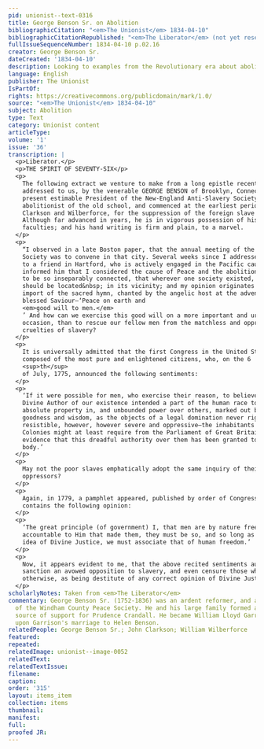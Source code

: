 ```yaml
---
pid: unionist--text-0316
title: George Benson Sr. on Abolition
bibliographicCitation: "<em>The Unionist</em> 1834-04-10"
bibliographicCitationRepublished: "<em>The Liberator</em> (not yet researched)"
fullIssueSequenceNumber: 1834-04-10 p.02.16
creator: George Benson Sr.
dateCreated: '1834-04-10'
description: Looking to examples from the Revolutionary era about abolition
language: English
publisher: The Unionist
IsPartOf: 
rights: https://creativecommons.org/publicdomain/mark/1.0/
source: "<em>The Unionist</em> 1834-04-10"
subject: Abolition
type: Text
category: Unionist content
articleType: 
volume: '1'
issue: '36'
transcription: |
  <p>Liberator.</p>
  <p>THE SPIRIT OF SEVENTY-SIX</p>
  <p>
    The following extract we venture to make from a long epistle recently
    addressed to us, by the venerable GEORGE BENSON of Brooklyn, Connecticut, the
    present estimable President of the New-England Anti-Slavery Society. He is an
    abolitionist of the old school, and commenced at the earliest period with
    Clarkson and Wilberforce, for the suppression of the foreign slave trade.
    Although far advanced in years, he is in vigorous possession of his mental
    faculties; and his hand writing is firm and plain, to a marvel.
  </p>
  <p>
    “I observed in a late Boston paper, that the annual meeting of the Peace
    Society was to convene in that city. Several weeks since I addressed a letter
    to a friend in Hartford, who is actively engaged in the Pacific cause, and
    informed him that I considered the cause of Peace and the abolition of Slavery
    to be so inseparably connected, that wherever one society existed, the other
    should be located&nbsp; in its vicinity; and my opinion originates from the
    import of the sacred hymn, chanted by the angelic host at the advent of our
    blessed Saviour—‘Peace on earth and
    <em>good will to men.</em>
    ’ And how can we exercise this good will on a more important and urgent
    occasion, than to rescue our fellow men from the matchless and oppressive
    cruelties of slavery?
  </p>
  <p>
    It is universally admitted that the first Congress in the United States was
    composed of the most pure and enlightened citizens, who, on the 6
    <sup>th</sup>
    of July, 1775, announced the following sentiments:
  </p>
  <p>
    ‘If it were possible for men, who exercise their reason, to believe that the
    Divine Author of our existence intended a part of the human race to hold an
    absolute property in, and unbounded power over others, marked out by infinite
    goodness and wisdom, as the objects of a legal domination never rightfully
    resistible, however, however severe and oppressive—the inhabitants of these
    Colonies might at least require from the Parliament of Great Britain, some
    evidence that this dreadful authority over them has been granted to that
    body.’
  </p>
  <p>
    May not the poor slaves emphatically adopt the same inquiry of their lordly
    oppressors?
  </p>
  <p>
    Again, in 1779, a pamphlet appeared, published by order of Congress, which
    contains the following opinion:
  </p>
  <p>
    ‘The great principle (of government) I, that men are by nature free, as
    accountable to Him that made them, they must be so, and so long as we have any
    idea of Divine Justice, we must associate that of human freedom.’
  </p>
  <p>
    Now, it appears evident to me, that the above recited sentiments authorize and
    sanction an avowed opposition to slavery, and even censure those who think
    otherwise, as being destitute of any correct opinion of Divine Justice.
  </p>
scholarlyNotes: Taken from <em>The Liberator</em>
commentary: George Benson Sr. (1752-1836) was an ardent reformer, and a co-founder
  of the Windham County Peace Society. He and his large family formed an important
  source of support for Prudence Crandall. He became William Lloyd Garrison's father-in-law
  upon Garrison's marriage to Helen Benson.
relatedPeople: George Benson Sr.; John Clarkson; William Wilberforce
featured: 
repeated: 
relatedImage: unionist--image-0052
relatedText: 
relatedTextIssue: 
filename: 
caption: 
order: '315'
layout: items_item
collection: items
thumbnail: 
manifest: 
full: 
proofed JR: 
---
```

